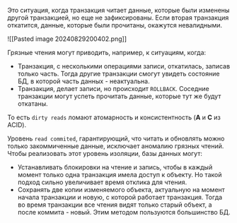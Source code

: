 Это ситуация, когда транзакция читает данные, которые были изменены другой транзакцией, но еще не зафиксированы. Если вторая транзакция откатится, данные, которые были прочитаны, окажутся невалидными.

![[Pasted image 20240829200402.png]]

Грязные чтения могут приводить, например, к ситуациям, когда:

- Транзакция, с несколькими операциями записи, откатилась, записав только часть. Тогда другие транзакции смогут увидеть состояние БД, в которой часть данных - неактуальна.
- Транзакция, делает записи, но происходит `ROLLBACK`. Соседние транзакции могут успеть прочитать данные, которые тут же будут откатаны.

То есть `dirty reads` ломают атомарность и консистентность (**A** и **C** из ACID).

Уровень `read commited`, гарантирующий, что читать и обновлять можно только закоммиченные данные, исключает аномалию грязных чтений. Чтобы реализовать этот уровень изоляции, базы данных могут:

- Устанавливать блокировки на чтение и запись, чтобы в каждый момент только одна транзакция имела доступ к объекту. Но такой подход сильно увеличивает время отклика для чтения.
- Сохранять две копии изменяемого объекта, актуальную на момент начала транзакции и новую, с которой работает транзакция. Тогда во время транзакции все чтения видят только старый объект, а после коммита - новый. Этим методом пользуются большинство БД.